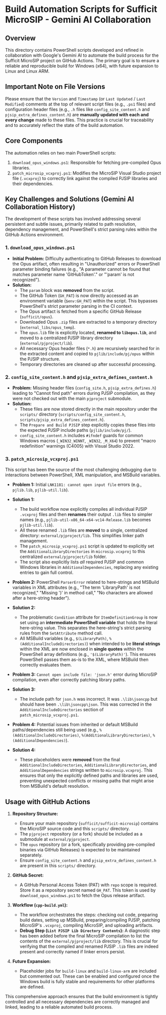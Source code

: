# Build Automation Scripts for Sufficit MicroSIP - Gemini AI Collaboration

## Overview

This directory contains PowerShell scripts developed and refined in collaboration with Google's Gemini AI to automate the build process for the Sufficit MicroSIP project on GitHub Actions. The primary goal is to ensure a reliable and reproducible build for Windows (x64), with future expansion to Linux and Linux ARM.

## Important Note on File Versions

Please ensure that the `Version` and `Timestamp` (or `Last Updated` / `Last Modified`) comments at the top of relevant script files (e.g., `.ps1` files) and configuration header files (e.g., `.h` files like `config_site_content.h` and `pjsip_extra_defines_content.h`) are **manually updated with each and every change** made to these files. This practice is crucial for traceability and to accurately reflect the state of the build automation.

## Core Components

The automation relies on two main PowerShell scripts:

1.  `download_opus_windows.ps1`: Responsible for fetching pre-compiled Opus libraries.
2.  `patch_microsip_vcxproj.ps1`: Modifies the MicroSIP Visual Studio project file (`.vcxproj`) to correctly link against the compiled PJSIP libraries and their dependencies.

## Key Challenges and Solutions (Gemini AI Collaboration History)

The development of these scripts has involved addressing several persistent and subtle issues, primarily related to path resolution, dependency management, and PowerShell's strict parsing rules within the GitHub Actions environment.

### 1. `download_opus_windows.ps1`

* **Initial Problem:** Difficulty authenticating to GitHub Releases to download the Opus artifact, often resulting in "Unauthorized" errors or PowerShell parameter binding failures (e.g., "A parameter cannot be found that matches parameter name 'GitHubToken'." or "'param' is not recognized").
* **Solution:**
    * The `param` block was **removed** from the script.
    * The GitHub Token (`GH_PAT`) is now directly accessed as an environment variable (`$env:GH_PAT`) within the script. This bypasses PowerShell's strict parameter parsing in the CI context.
    * The Opus artifact is fetched from a specific GitHub Release (`sufficit/opus`).
    * Downloaded Opus `.zip` files are extracted to a temporary directory (`external_libs/opus_temp`).
    * The `opus.lib` file is explicitly located, **renamed to `libopus.lib`**, and moved to a centralized PJSIP library directory (`external/pjproject/lib`).
    * All necessary Opus header files (`*.h`) are recursively searched for in the extracted content and copied to `pjlib/include/pj/opus` within the PJSIP structure.
    * Temporary directories are cleaned up after successful processing.

### 2. `config_site_content.h` and `pjsip_extra_defines_content.h`

* **Problem:** Missing header files (`config_site.h`, `pjsip_extra_defines.h`) leading to "Cannot find path" errors during PJSIP compilation, as they were not checked out with the main `pjproject` submodule.
* **Solution:**
    * These files are now stored directly in the main repository under the `scripts/` directory (`scripts/config_site_content.h`, `scripts/pjsip_extra_defines_content.h`).
    * The `Prepare and Build PJSIP` step explicitly copies these files into the expected PJSIP include paths (`pjlib/include/pj/`).
    * `config_site_content.h` includes `#ifndef` guards for common Windows macros (`_WIN32_WINNT`, `_WIN32`, `_M_X64`) to prevent "macro redefinition" warnings (C4005) with Visual Studio 2022.

### 3. `patch_microsip_vcxproj.ps1`

This script has been the source of the most challenging debugging due to interactions between PowerShell, XML manipulation, and MSBuild variables.

* **Problem 1:** Initial `LNK1181: cannot open input file` errors (e.g., `pjlib.lib`, `pjlib-util.lib`).
* **Solution 1:**
    * The build workflow now explicitly compiles all individual PJSIP `.vcxproj` files and then **renames** their output `.lib` files to simpler names (e.g., `pjlib-util-x86_64-x64-vc14-Release.lib` becomes `pjlib-util.lib`).
    * All these renamed `.lib` files are **moved** to a single, centralized directory: `external/pjproject/lib`. This simplifies linker path management.
    * The `patch_microsip_vcxproj.ps1` script is updated to explicitly set the `AdditionalLibraryDirectories` in `microsip.vcxproj` to this centralized `external/pjproject/lib` folder.
    * The script also explicitly lists *all* required PJSIP and common Windows libraries in `AdditionalDependencies`, replacing any existing entries to gain full control.

* **Problem 2:** PowerShell `ParserError` related to here-strings and MSBuild variables in XML attributes (e.g., "The term 'LibraryPath' is not recognized," "Missing ')' in method call," "No characters are allowed after a here-string header").
* **Solution 2:**
    * The problematic `Condition` attribute for `ItemDefinitionGroup` is now set using an **intermediate PowerShell variable** that holds the literal here-string value. This separates the here-string's strict parsing rules from the `SetAttribute` method call.
    * All MSBuild variables (e.g., `$(LibraryPath)`, `%(AdditionalIncludeDirectories)`) when intended to be **literal strings** within the XML are now enclosed in **single quotes** within the PowerShell array definitions (e.g., `'$(LibraryPath)'`). This ensures PowerShell passes them as-is to the XML, where MSBuild then correctly evaluates them.

* **Problem 3:** `Cannot open include file: 'json.h'` error during MicroSIP compilation, even after correctly patching library paths.
* **Solution 3:**
    * The include path for `json.h` was incorrect. It was `.\lib\jsoncpp` but should have been `.\lib\jsoncpp\json`. This was corrected in the `AdditionalIncludeDirectories` section of `patch_microsip_vcxproj.ps1`.

* **Problem 4:** Potential issues from inherited or default MSBuild paths/dependencies still being used (e.g., `%(AdditionalIncludeDirectories)`, `%(AdditionalLibraryDirectories)`, `%(AdditionalDependencies)`).
* **Solution 4:**
    * These placeholders were **removed** from the final `AdditionalIncludeDirectories`, `AdditionalLibraryDirectories`, and `AdditionalDependencies` strings written to `microsip.vcxproj`. This ensures that only the explicitly defined paths and libraries are used, preventing unexpected conflicts or missing paths that might arise from MSBuild's default resolution.

## Usage with GitHub Actions

1.  **Repository Structure:**
    * Ensure your main repository (`sufficit/sufficit-microsip`) contains the MicroSIP source code and this `scripts/` directory.
    * The `pjproject` repository (or a fork) should be included as a submodule at `external/pjproject`.
    * The `opus` repository (or a fork, specifically providing pre-compiled binaries via GitHub Releases) is expected to be maintained separately.
    * Ensure `config_site_content.h` and `pjsip_extra_defines_content.h` are present in this `scripts/` directory.

2.  **GitHub Secret:**
    * A GitHub Personal Access Token (PAT) with `repo` scope is required. Store it as a repository secret named `GH_PAT`. This token is used by `download_opus_windows.ps1` to fetch the Opus release artifact.

3.  **Workflow (`cpp-build.yml`):**
    * The workflow orchestrates the steps: checking out code, preparing build dates, setting up MSBuild, preparing/compiling PJSIP, patching MicroSIP's `.vcxproj`, compiling MicroSIP, and uploading artifacts.
    * **Debug Step (`List PJSIP Lib Directory Contents`):** A diagnostic step has been added before the final MicroSIP compilation to list the contents of the `external/pjproject/lib` directory. This is crucial for verifying that the compiled and renamed PJSIP `.lib` files are indeed present and correctly named if linker errors persist.

4.  **Future Expansion:**
    * Placeholder jobs for `build-linux` and `build-linux-arm` are included but commented out. These can be enabled and configured once the Windows build is fully stable and requirements for other platforms are defined.

This comprehensive approach ensures that the build environment is tightly controlled and all necessary dependencies are correctly managed and linked, leading to a reliable automated build process.